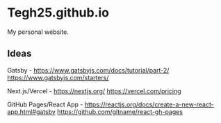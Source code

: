 # Tegh25.github.io
My personal website.

## Ideas

Gatsby - 
https://www.gatsbyjs.com/docs/tutorial/part-2/
https://www.gatsbyjs.com/starters/

Next.js/Vercel - 
https://nextjs.org/
https://vercel.com/pricing

GitHub Pages/React App - 
https://reactjs.org/docs/create-a-new-react-app.html#gatsby
https://github.com/gitname/react-gh-pages
